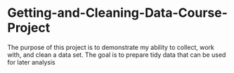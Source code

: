 # Getting-and-Cleaning-Data-Course-Project
The purpose of this project is to demonstrate my ability to collect, work with, and clean a data set. The goal is to prepare tidy data that can be used for later analysis

